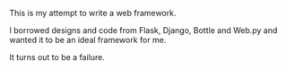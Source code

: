 This is my attempt to write a web framework.

I borrowed designs and code from Flask, Django, Bottle and Web.py and wanted it to be an ideal framework for me.

It turns out to be a failure.
